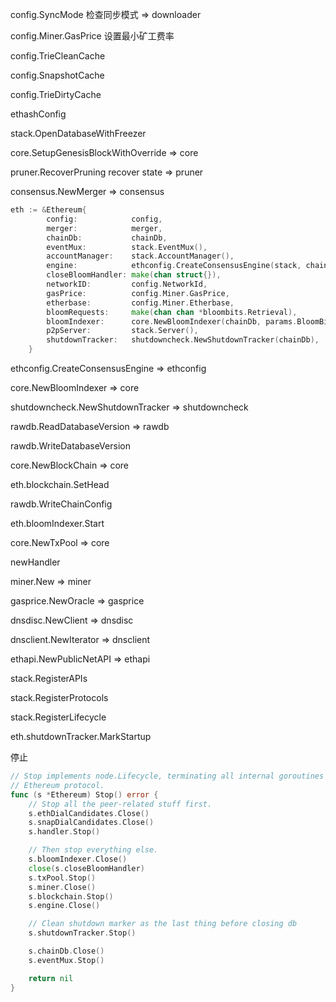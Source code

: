 config.SyncMode 检查同步模式 =&gt; downloader

config.Miner.GasPrice 设置最小矿工费率

config.TrieCleanCache

config.SnapshotCache

config.TrieDirtyCache

ethashConfig

stack.OpenDatabaseWithFreezer

core.SetupGenesisBlockWithOverride =&gt; core

pruner.RecoverPruning recover state =&gt; pruner

consensus.NewMerger =&gt; consensus

```go
eth := &Ethereum{
        config:            config,
        merger:            merger,
        chainDb:           chainDb,
        eventMux:          stack.EventMux(),
        accountManager:    stack.AccountManager(),
        engine:            ethconfig.CreateConsensusEngine(stack, chainConfig, &ethashConfig, config.Miner.Notify, config.Miner.Noverify, chainDb),
        closeBloomHandler: make(chan struct{}),
        networkID:         config.NetworkId,
        gasPrice:          config.Miner.GasPrice,
        etherbase:         config.Miner.Etherbase,
        bloomRequests:     make(chan chan *bloombits.Retrieval),
        bloomIndexer:      core.NewBloomIndexer(chainDb, params.BloomBitsBlocks, params.BloomConfirms),
        p2pServer:         stack.Server(),
        shutdownTracker:   shutdowncheck.NewShutdownTracker(chainDb),
    }
```

ethconfig.CreateConsensusEngine =&gt; ethconfig

core.NewBloomIndexer =&gt; core

shutdowncheck.NewShutdownTracker =&gt; shutdowncheck

rawdb.ReadDatabaseVersion =&gt; rawdb

rawdb.WriteDatabaseVersion

core.NewBlockChain =&gt; core

eth.blockchain.SetHead

rawdb.WriteChainConfig

eth.bloomIndexer.Start

core.NewTxPool =&gt; core

newHandler

miner.New =&gt; miner

gasprice.NewOracle =&gt; gasprice

dnsdisc.NewClient =&gt; dnsdisc

dnsclient.NewIterator =&gt; dnsclient

ethapi.NewPublicNetAPI =&gt; ethapi

stack.RegisterAPIs

stack.RegisterProtocols

stack.RegisterLifecycle

eth.shutdownTracker.MarkStartup

停止

```go
// Stop implements node.Lifecycle, terminating all internal goroutines used by the
// Ethereum protocol.
func (s *Ethereum) Stop() error {
    // Stop all the peer-related stuff first.
    s.ethDialCandidates.Close()
    s.snapDialCandidates.Close()
    s.handler.Stop()

    // Then stop everything else.
    s.bloomIndexer.Close()
    close(s.closeBloomHandler)
    s.txPool.Stop()
    s.miner.Close()
    s.blockchain.Stop()
    s.engine.Close()

    // Clean shutdown marker as the last thing before closing db
    s.shutdownTracker.Stop()

    s.chainDb.Close()
    s.eventMux.Stop()

    return nil
}
```



